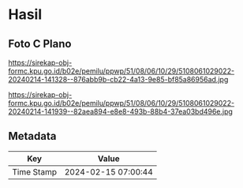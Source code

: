 # Hasil

## Foto C Plano

https://sirekap-obj-formc.kpu.go.id/b02e/pemilu/ppwp/51/08/06/10/29/5108061029022-20240214-141328--876abb9b-cb22-4a13-9e85-bf85a86956ad.jpg

https://sirekap-obj-formc.kpu.go.id/b02e/pemilu/ppwp/51/08/06/10/29/5108061029022-20240214-141939--82aea894-e8e8-493b-88b4-37ea03bd496e.jpg


## Metadata

| Key        | Value               |
| ---------- | ------------------- |
| Time Stamp | 2024-02-15 07:00:44 |



